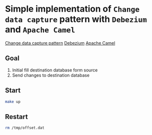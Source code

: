 # Simple implementation of `Change data capture` pattern with `Debezium` and `Apache Camel`

[Change data capture pattern](https://en.wikipedia.org/wiki/Change_data_capture)
[Debezium](https://debezium.io/)
[Apache Camel](https://camel.apache.org/)

## Goal
1. Initial fill destination database form source
1. Send changes to destination database

## Start
```sh
make up
```

## Restart
```sh
rm /tmp/offset.dat
```
